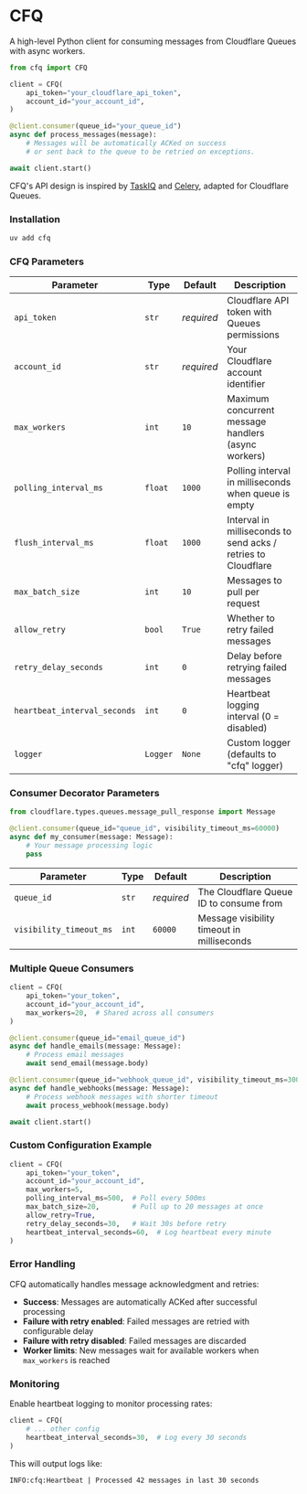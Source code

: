 # CFQ

A high-level Python client for consuming messages from Cloudflare Queues with async workers.

```python
from cfq import CFQ

client = CFQ(
    api_token="your_cloudflare_api_token",
    account_id="your_account_id",
)

@client.consumer(queue_id="your_queue_id")
async def process_messages(message):
    # Messages will be automatically ACKed on success 
    # or sent back to the queue to be retried on exceptions.

await client.start()
```

CFQ's API design is inspired by [TaskIQ](https://github.com/taskiq-python/taskiq) and [Celery](https://github.com/celery/celery), adapted for Cloudflare Queues.

### Installation

```bash
uv add cfq
```

### CFQ Parameters

| Parameter | Type | Default | Description                                                   |
|-----------|------|---------|---------------------------------------------------------------|
| `api_token` | `str` | *required* | Cloudflare API token with Queues permissions                  |
| `account_id` | `str` | *required* | Your Cloudflare account identifier                            |
| `max_workers` | `int` | `10` | Maximum concurrent message handlers (async workers)           |
| `polling_interval_ms` | `float` | `1000` | Polling interval in milliseconds when queue is empty          |
| `flush_interval_ms` | `float` | `1000` | Interval in milliseconds to send acks / retries to Cloudflare |
| `max_batch_size` | `int` | `10` | Messages to pull per request                                  |
| `allow_retry` | `bool` | `True` | Whether to retry failed messages                              |
| `retry_delay_seconds` | `int` | `0` | Delay before retrying failed messages                         |
| `heartbeat_interval_seconds` | `int` | `0` | Heartbeat logging interval (0 = disabled)                     |
| `logger` | `Logger` | `None` | Custom logger (defaults to "cfq" logger)                      |

### Consumer Decorator Parameters

```python
from cloudflare.types.queues.message_pull_response import Message

@client.consumer(queue_id="queue_id", visibility_timeout_ms=60000)
async def my_consumer(message: Message):
    # Your message processing logic
    pass
```

| Parameter | Type | Default | Description |
|-----------|------|---------|-------------|
| `queue_id` | `str` | *required* | The Cloudflare Queue ID to consume from |
| `visibility_timeout_ms` | `int` | `60000` | Message visibility timeout in milliseconds |


### Multiple Queue Consumers

```python
client = CFQ(
    api_token="your_token",
    account_id="your_account_id",
    max_workers=20,  # Shared across all consumers
)

@client.consumer(queue_id="email_queue_id")
async def handle_emails(message: Message):
    # Process email messages
    await send_email(message.body)

@client.consumer(queue_id="webhook_queue_id", visibility_timeout_ms=30000)
async def handle_webhooks(message: Message):
    # Process webhook messages with shorter timeout
    await process_webhook(message.body)

await client.start()
```

### Custom Configuration Example

```python
client = CFQ(
    api_token="your_token",
    account_id="your_account_id",
    max_workers=5,
    polling_interval_ms=500,  # Poll every 500ms
    max_batch_size=20,        # Pull up to 20 messages at once
    allow_retry=True,
    retry_delay_seconds=30,   # Wait 30s before retry
    heartbeat_interval_seconds=60,  # Log heartbeat every minute
)
```

### Error Handling

CFQ automatically handles message acknowledgment and retries:

- **Success**: Messages are automatically ACKed after successful processing
- **Failure with retry enabled**: Failed messages are retried with configurable delay
- **Failure with retry disabled**: Failed messages are discarded
- **Worker limits**: New messages wait for available workers when `max_workers` is reached

### Monitoring

Enable heartbeat logging to monitor processing rates:

```python
client = CFQ(
    # ... other config
    heartbeat_interval_seconds=30,  # Log every 30 seconds
)
```

This will output logs like:
```
INFO:cfq:Heartbeat | Processed 42 messages in last 30 seconds
```